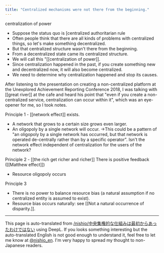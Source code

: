 ```yaml
---
title: "Centralized mechanisms were not there from the beginning."
---
```


centralization of power
- Suppose the status quo is [centralized authoritarian rule
- Often people think that there are all kinds of problems with centralized things, so let's make something decentralized.
- But that centralized structure wasn't there from the beginning.
- From a decentralized state came its centralized structure.
- We will call this "[[centralization of power]].
- Since centralization happened in the past, if you create something new and decentralized now, it will also become centralized.
- We need to determine why centralization happened and stop its causes.

After listening to the presentation on creating a non-centralized platform at the Unexplored Achievement Reporting Conference 2018, I was talking with [[great river]] at the cafe and heard his point that "even if you create a non-centralized service, centralization can occur within it", which was an eye-opener for me, so I took notes.

Principle 1
    - [[network effect]] exists.
- A network that grows to a certain size grows even larger.
- An oligopoly by a single network will occur.
→This could be a pattern of "an oligopoly by a single network has occurred, but that network is operated de-centrally rather than by a specific operator". Isn't the network effect independent of centralization for the users of the network?

Principle 2
    - [[the rich get richer and richer]] There is positive feedback ([[Matthew effect]])
- Resource oligopoly occurs

Principle 3
- There is no power to balance resource bias (a natural assumption if no centralized entity is assumed to exist).
- Resource bias occurs naturally: see [[Not a natural occurrence of disparity.]].

---
This page is auto-translated from [/nishio/中央集権的な仕組みは最初からあったわけではない](https://scrapbox.io/nishio/中央集権的な仕組みは最初からあったわけではない) using DeepL. If you looks something interesting but the auto-translated English is not good enough to understand it, feel free to let me know at [@nishio_en](https://twitter.com/nishio_en). I'm very happy to spread my thought to non-Japanese readers.